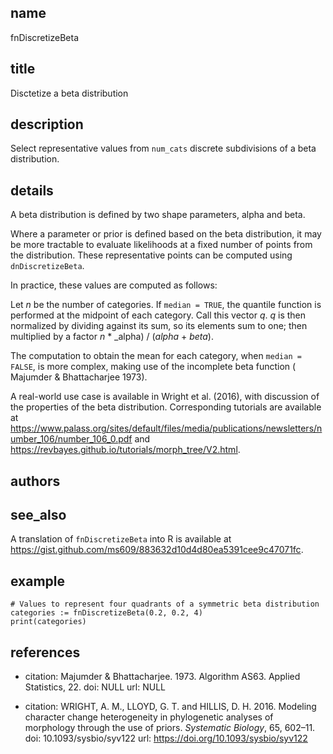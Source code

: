 ## name
fnDiscretizeBeta
## title
Disctetize a beta distribution
## description
Select representative values from `num_cats` discrete subdivisions of a beta distribution.

## details

A beta distribution is defined by two shape parameters, alpha and beta.

Where a parameter or prior is defined based on the beta distribution, it may be more tractable to evaluate likelihoods at a fixed number of points from the distribution.  These representative points can be computed using `dnDiscretizeBeta`.

In practice, these values are computed as follows:

Let _n_ be the number of categories.
If `median = TRUE`, the quantile function is performed at the midpoint of each category.  Call this vector _q_.
_q_ is then normalized by dividing against its sum, so its elements sum to one; then multiplied by a factor _n_ * _alpha) / (_alpha_ + _beta_).

The computation to obtain the mean for each category, when `median = FALSE`, is more complex, making use of the incomplete beta function ( Majumder & Bhattacharjee 1973).

A real-world use case is available in Wright et al. (2016), with discussion of the properties of the beta distribution. Corresponding tutorials are available at https://www.palass.org/sites/default/files/media/publications/newsletters/number_106/number_106_0.pdf and https://revbayes.github.io/tutorials/morph_tree/V2.html.


## authors
## see_also
A translation of `fnDiscretizeBeta` into R is available at https://gist.github.com/ms609/883632d10d4d80ea5391cee9c47071fc.

## example
    # Values to represent four quadrants of a symmetric beta distribution
    categories := fnDiscretizeBeta(0.2, 0.2, 4)
    print(categories)
## references

- citation: Majumder & Bhattacharjee. 1973. Algorithm AS63. Applied Statistics, 22.
  doi: NULL
  url: NULL

- citation: WRIGHT, A. M., LLOYD, G. T. and HILLIS, D. H. 2016. Modeling character change heterogeneity in phylogenetic analyses of morphology through the use of priors. _Systematic Biology_, 65, 602–11.
  doi: 10.1093/sysbio/syv122
  url: https://doi.org/10.1093/sysbio/syv122
